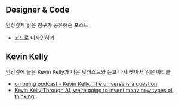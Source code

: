 
## Designer & Code

인상깊게 읽은 친구가 공유해준 포스트

- [코드로 디자인하기](https://spoqa.github.io/2015/01/16/design-with-code.html#fn:8)



## Kevin Kelly

인강깊에 들은 Kevin Kelly가 나온 팟캐스트와 듣고 나서 찾아서 읽은 아티클

- [on being podcast - Kevin Kelly, The universe is a question](https://onbeing.org/programs/kevin-kelly-the-universe-is-a-question-jan2018/)
- [Kevin Kelly:Through AI, we’re going to invent many new types of thinking.](https://www.ibm.com/watson/advantage-reports/future-of-artificial-intelligence/kevin-kelly.html)
